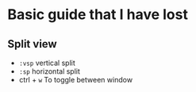 # Basic guide that I have lost

## Split view

- `:vsp` vertical split
- `:sp` horizontal split
- ctrl + `w` To toggle between  window
